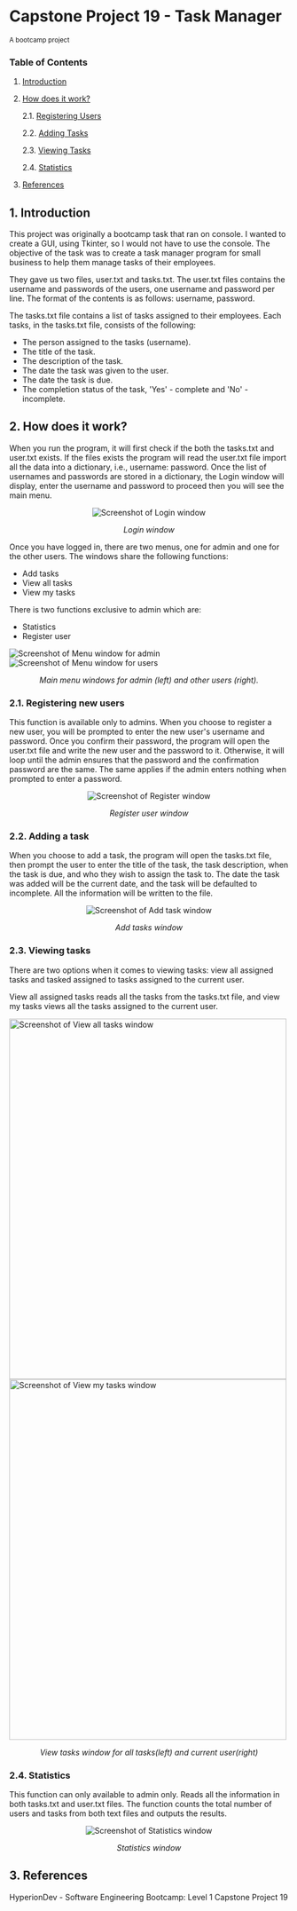 # Capstone Project 19 - Task Manager

<sub>A bootcamp project</sub>

### Table of Contents

1. [Introduction](#introduction)
2. [How does it work?](#project-description)

   2.1. [Registering Users](#reg_users)

   2.2. [Adding Tasks](#add_tasks)

   2.3. [Viewing Tasks](#view_tasks)

   2.4. [Statistics](#view_stats)

3. [References](#references)

## 1. Introduction <a name="introduction"></a>

This project was originally a bootcamp task that ran on console. I wanted to create a GUI, using Tkinter, so I would not have to use the console. The objective of the task was to create a task manager program for small business to help them manage tasks of their employees.

They gave us two files, user.txt and tasks.txt. The user.txt files contains the username and passwords of the users, one username and password per line. The format of the contents is as follows: username, password.

The tasks.txt file contains a list of tasks assigned to their employees. Each tasks, in the tasks.txt file, consists of the following:

- The person assigned to the tasks (username).
- The title of the task.
- The description of the task.
- The date the task was given to the user.
- The date the task is due.
- The completion status of the task, 'Yes' - complete and 'No' - incomplete.

## 2. How does it work? <a name="project-description"></a>

When you run the program, it will first check if the both the tasks.txt and user.txt exists. If the files exists the program will read the user.txt file import all the data into a dictionary, i.e., username: password. Once the list of usernames and passwords are stored in a dictionary, the Login window will display, enter the username and password to proceed then you will see the main menu.

<p align="center">
    <img src="/Images/Login.PNG" alt="Screenshot of Login window">
</p>
<p align="center">
    <em>Login window</em>
</p>

Once you have logged in, there are two menus, one for admin and one for the other users. The windows share the following functions:

- Add tasks
- View all tasks
- View my tasks

There is two functions exclusive to admin which are:

- Statistics
- Register user

<p align="left">
    <img src="/Images/Main_menu_admin.PNG" alt="Screenshot of Menu window for admin" title="Main menu for admin.">
    <img src="/Images/Main_menu_users.PNG" alt="Screenshot of Menu window for users" title = "Main menu for other users.">
</p>
<p align="center">
    <em>Main menu windows for admin (left) and other users (right).</em>
</p>

### 2.1. Registering new users <a name="reg_users"></a>

This function is available only to admins. When you choose to register a new user, you will be prompted to enter the new user's username and password. Once you confirm their password, the program will open the user.txt file and write the new user and the password to it. Otherwise, it will loop until the admin ensures that the password and the confirmation password are the same. The same applies if the admin enters nothing when prompted to enter a password.

<p align="center">
    <img src="/Images/Register_menu.PNG" alt="Screenshot of Register window" title="Register window.">
</p>
<p align="center">
    <em>Register user window</em>
</p>

### 2.2. Adding a task <a name="add_tasks"></a>

When you choose to add a task, the program will open the tasks.txt file, then prompt the user to enter the title of the task, the task description, when the task is due, and who they wish to assign the task to. The date the task was added will be the current date, and the task will be defaulted to incomplete. All the information will be written to the file.

<p align="center">
    <img src="/Images/Add_task_menu.PNG" alt="Screenshot of Add task window" title="Add Task window.">
</p>
<p align="center">
    <em>Add tasks window</em>
</p>

### 2.3. Viewing tasks <a name="view_tasks"></a>

There are two options when it comes to viewing tasks: view all assigned tasks and tasked assigned to tasks assigned to the current user.

View all assigned tasks reads all the tasks from the tasks.txt file, and view my tasks views all the tasks assigned to the current user.

<p align="left">
    <img src="/Images/View_all_tasks_menu.PNG" alt="Screenshot of View all tasks window" width="500" height="650">
    <img src="/Images/View_my_tasks_menu.PNG" alt="Screenshot of View my tasks window" width="500" height="650">
</p>
<p align="center">
    <em>View tasks window for all tasks(left) and current user(right)</em>
</p>

### 2.4. Statistics <a name="view_stats"></a>

This function can only available to admin only. Reads all the information in both tasks.txt and user.txt files. The function counts the total number of users and tasks from both text files and outputs the results.

<p align="center">
    <img src="/Images/Statistics_menu.PNG" alt="Screenshot of Statistics window">
</p>
<p align="center">
    <em>Statistics window</em>
</p>

## 3. References <a name="references"></a>

HyperionDev - Software Engineering Bootcamp: Level 1 Capstone Project 19
